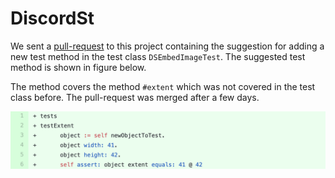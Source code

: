 # DiscordSt

We sent a [pull-request](https://github.com/JurajKubelka/DiscordSt/pull/75) to this project containing the suggestion  for adding a new test method in the test class `DSEmbedImageTest`.
The suggested test method is shown in figure below.

The method covers the method `#extent` which was not covered in the test class before.
The pull-request was merged after a few days.

![A new assertion in test method suggestion sent in a pull-request to the project DiscordSt](figures/pr-discordst.png)

